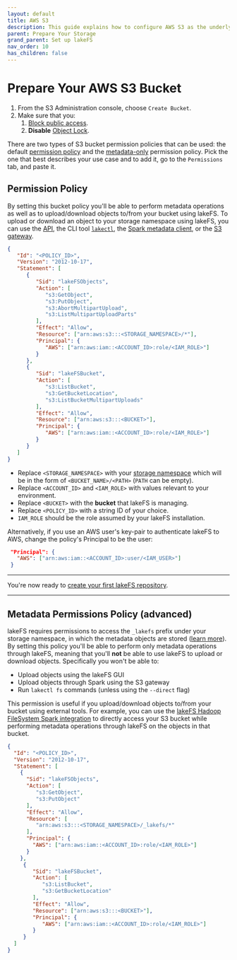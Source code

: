 ```yaml
---
layout: default
title: AWS S3
description: This guide explains how to configure AWS S3 as the underlying storage layer.
parent: Prepare Your Storage
grand_parent: Set up lakeFS
nav_order: 10
has_children: false
---
```


# Prepare Your AWS S3 Bucket

1. From the S3 Administration console, choose `Create Bucket`.
2. Make sure that you:
   1. [Block public access](https://docs.aws.amazon.com/AmazonS3/latest/userguide/access-control-block-public-access.html).
   2. **Disable** [Object Lock](https://docs.aws.amazon.com/AmazonS3/latest/userguide/object-lock-console.html).

There are two types of S3 bucket permission policies that can be used: the default [permission
policy](#permission-policy) and the [metadata-only](#metadata-permissions-policy-advanced) permission policy.
Pick the one that best describes your use case and to add it, go to the `Permissions` tab, and paste it.

## Permission Policy

By setting this bucket policy you'll be able to perform metadata operations as well as to upload/download objects to/from your bucket using lakeFS.
To upload or download an object to your storage namespace using lakeFS, you can use the [API](../../reference/api.md), the CLI tool
[`lakectl`](../../reference#lakectl-fs), the [Spark metadata client](../../reference/spark-client.md),
or the [S3 gateway](../../integrations/spark.md#use-the-s3-gateway).

```json
{
   "Id": "<POLICY_ID>",
   "Version": "2012-10-17",
   "Statement": [
      {
         "Sid": "lakeFSObjects",
         "Action": [
            "s3:GetObject",
            "s3:PutObject",
            "s3:AbortMultipartUpload",
            "s3:ListMultipartUploadParts"
         ],
         "Effect": "Allow",
         "Resource": ["arn:aws:s3:::<STORAGE_NAMESPACE>/*"],
         "Principal": {
            "AWS": ["arn:aws:iam::<ACCOUNT_ID>:role/<IAM_ROLE>"]
         }
      },
      {
         "Sid": "lakeFSBucket",
         "Action": [
            "s3:ListBucket",
            "s3:GetBucketLocation",
            "s3:ListBucketMultipartUploads"
         ],
         "Effect": "Allow",
         "Resource": ["arn:aws:s3:::<BUCKET>"],
         "Principal": {
            "AWS": ["arn:aws:iam::<ACCOUNT_ID>:role/<IAM_ROLE>"]
         }
      }
   ]
}
```
* Replace `<STORAGE_NAMESPACE>` with your [storage namespace](../../understand/model.md#concepts-unique-to-lakefs) which will be in the form of `<BUCKET_NAME>/<PATH>` (`PATH` can be empty).
* Replace `<ACCOUNT_ID>` and `<IAM_ROLE>` with values relevant to your environment.
* Replace `<BUCKET>` with the **bucket** that lakeFS is managing.
* Replace `<POLICY_ID>` with a string ID of your choice.
* `IAM_ROLE` should be the role assumed by your lakeFS installation.

Alternatively, if you use an AWS user's key-pair to authenticate lakeFS to AWS, change the policy's Principal to be the user:

```json
 "Principal": {
   "AWS": ["arn:aws:iam::<ACCOUNT_ID>:user/<IAM_USER>"]
 }
```

---

You're now ready to [create your first lakeFS repository](../create-repo.md).

---

## Metadata Permissions Policy (advanced)

lakeFS requires permissions to access the `_lakefs` prefix under your storage namespace, in which the metadata
objects are stored ([learn more](../../understand/versioning-internals.md#constructing-a-consistent-view-of-the-keyspace-ie-a-commit)).  
By setting this policy you'll be able to perform only metadata operations through lakeFS, meaning that you'll **not** be able
to use lakeFS to upload or download objects. Specifically you won't be able to:
* Upload objects using the lakeFS GUI
* Upload objects through Spark using the S3 gateway
* Run `lakectl fs` commands (unless using the `--direct` flag)

This permission is useful if you upload/download objects to/from your bucket using external tools.
For example, you can use the [lakeFS Hadoop FileSystem Spark integration](../../integrations/spark.md#use-the-lakefs-specific-hadoop-filesystem)
to directly access your S3 bucket while performing metadata operations through lakeFS on the objects in that bucket.

```json
{
  "Id": "<POLICY_ID>",
  "Version": "2012-10-17",
  "Statement": [
    {
      "Sid": "lakeFSObjects",
      "Action": [
         "s3:GetObject",
         "s3:PutObject"
      ],
      "Effect": "Allow",
      "Resource": [
         "arn:aws:s3:::<STORAGE_NAMESPACE>/_lakefs/*"
      ],
      "Principal": {
        "AWS": ["arn:aws:iam::<ACCOUNT_ID>:role/<IAM_ROLE>"]
      }
    },
     {
        "Sid": "lakeFSBucket",
        "Action": [
           "s3:ListBucket",
           "s3:GetBucketLocation"
        ],
        "Effect": "Allow",
        "Resource": ["arn:aws:s3:::<BUCKET>"],
        "Principal": {
           "AWS": ["arn:aws:iam::<ACCOUNT_ID>:role/<IAM_ROLE>"]
        }
     }
  ]
}
```
